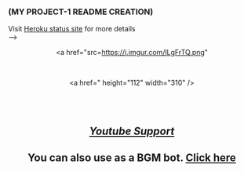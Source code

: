 ### (MY PROJECT-1 README CREATION)
Visit [Heroku status site](https://status.heroku.com) for more details
<br>
-->
<div align="center">
  
<a href="src=https://i.imgur.com/lLgFrTQ.png"
<div>
<br>
  
<a href=" height="112" width="310" /></a>
  <div>
<br>
<a href=
<div>
  <br>

## _[Youtube Support](https://youtube.com/c/APMMODZ)_

## You can also use as a BGM bot. [Click here](https://github.com/souravkl11/raganork-md/wiki/Docs#how-to-set-up-bgm-bot)
#
